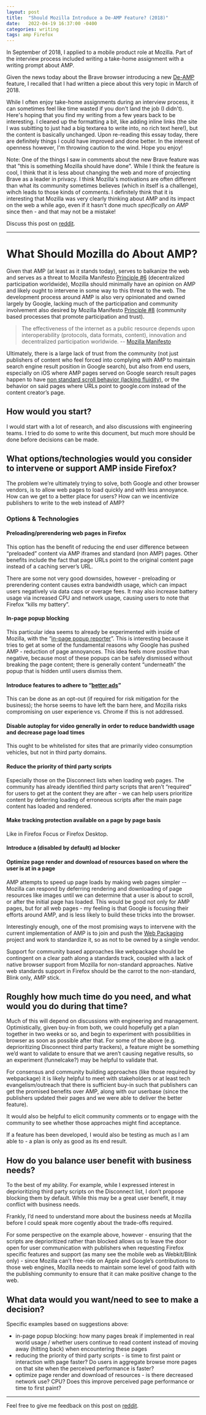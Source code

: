 ```yaml
---
layout: post
title:  "Should Mozilla Introduce a De-AMP Feature? (2018)"
date:   2022-04-19 16:37:00 -0400
categories: writing
tags: amp Firefox
---
```


In September of 2018, I applied to a mobile product role at Mozilla. Part of the interview process included writing a take-home assignment with a writing prompt about AMP. 

Given the news today about the Brave browser introducing a new [De-AMP](https://brave.com/privacy-updates/18-de-amp/) feature, I recalled that I had written a piece about this very topic in March of 2018.

While I often enjoy take-home assignments during an interview process, it can sometimes feel like time wasted if you don't land the job (I didn't). Here's hoping that you find my writing from a few years back to be interesting. I cleaned up the formatting a bit, like adding inline links (the site I was subitting to just had a big textarea to write into, no rich text here!), but the content is basically unchanged. Upon re-reading this essay today, there are definitely things I could have improved and done better. In the interest of openness however, I'm throwing caution to the wind. Hope you enjoy!

Note: One of the things I saw in comments about the new Brave feature was that "this is something Mozilla should have done". While I think the feature is cool, I think that it is less about changing the web and more of projecting Brave as a leader in privacy. I think Mozilla's motivations are often different than what its community sometimes believes (which in itself is a challenge), wihch leads to those kinds of comments. I definitely think that it is interesting that Mozilla was very clearly thinking about AMP and its impact on the web a while ago, even if it hasn't done much *specifically on AMP* since then - and that may not be a mistake!

Discuss this post on [reddit](#).

* * *

# What Should Mozilla do About AMP?

Given that AMP (at least as it stands today), serves to balkanize the web and serves as a threat to Mozilla Manifesto [Principle #6](https://www.mozilla.org/en-US/about/manifesto/#principles-06) (decentralized participation worldwide), Mozilla should minimally have an opinion on AMP and likely ought to intervene in some way to this threat to the web. The development process around AMP is also very opinionated and owned largely by Google, lacking much of the participation and community involvement also desired by Mozilla Manifesto [Principle #8](https://www.mozilla.org/en-US/about/manifesto/#principles-08) (community based processes that promote participation and trust). 

>The effectiveness of the internet as a public resource depends upon interoperability (protocols, data formats, content), innovation and decentralized participation worldwide. -- [Mozilla Manifesto](https://www.mozilla.org/en-US/about/manifesto/#principles-06)

Ultimately, there is a large lack of trust from the community (not just publishers of content who feel forced into complying with AMP to maintain search engine result position in Google search), but also from end users, especially on iOS where AMP pages served on Google search result pages happen to have [non standard scroll behavior (lacking fluidity)](https://news.ycombinator.com/item?id=14386292), or the behavior on said pages where URLs point to google.com instead of the content creator’s page. 

## How would you start?

I would start with a lot of research, and also discussions with engineering teams. I tried to do some to write this document, but much more should be done before decisions can be made.

## What options/technologies would you consider to intervene or support AMP inside Firefox?

The problem we’re ultimately trying to solve, both Google and other browser vendors, is to allow web pages to load quickly and with less annoyance. How can we get to a better place for users? How can we incentivize publishers to write to the web instead of AMP?

### Options & Technologies

#### Preloading/prerendering web pages in Firefox

This option has the benefit of reducing the end user difference between “preloaded” content via AMP iframes and standard (non AMP) pages. Other benefits include the fact that page URLs point to the original content page instead of a caching server’s URL.

There are some not very good downsides, however - preloading or prerendering content causes extra bandwidth usage, which can impact users negatively via data caps or overage fees. It may also increase battery usage via increased CPU and network usage, causing users to note that Firefox “kills my battery”. 

#### In-page popup blocking

This particular idea seems to already be experimented with inside of Mozilla, with the “[in-page popup reporter](https://github.com/ehsan/popup-reporter)”. This is interesting because it tries to get at some of the fundamental reasons why Google has pushed AMP - reduction of page annoyances. This idea feels more positive than negative, because most of these popups can be safely dismissed without breaking the page content; there is generally content “underneath” the popup that is hidden until users dismiss them.

#### Introduce features to adhere to “[better ads](https://www.betterads.org)”

This can be done as an opt-out (if required for risk mitigation for the business); the horse seems to have left the barn here, and Mozilla risks compromising on user experience vs. Chrome if this is not addressed.

#### Disable autoplay for video generally in order to reduce bandwidth usage and decrease page load times

This ought to be whitelisted for sites that are primarily video consumption vehicles, but not in third party domains.

#### Reduce the priority of third party scripts

Especially those on the Disconnect lists when loading web pages. The community has already identified third party scripts that aren’t “required” for users to get at the content they are after - we can help users prioritize content by deferring loading of erroneous scripts after the main page content has loaded and rendered.

#### Make tracking protection available on a page by page basis

Like in Firefox Focus or Firefox Desktop.

#### Introduce a (disabled by default) ad blocker

#### Optimize page render and download of resources based on where the user is at in a page

AMP attempts to speed up page loads by making web pages simpler -- Mozilla can respond by deferring rendering and downloading of page resources like images until we can determine that a user is about to scroll, or after the initial page has loaded. This would be good not only for AMP pages, but for all web pages - my feeling is that Google is focusing their efforts around AMP, and is less likely to build these tricks into the browser.

Interestingly enough, one of the most promising ways to intervene with the current implementation of AMP is to join and push the [Web Packaging](https://github.com/WICG/webpackage) project and work to standardize it, so as not to be owned by a single vendor. 

Support for community based approaches like webpackage should be contingent on a clear path along a standards track, coupled with a lack of native browser support from Mozilla for non-standard approaches. Native web standards support in Firefox should be the carrot to the non-standard, Blink only, AMP stick. 

## Roughly how much time do you need, and what would you do during that time?

Much of this will depend on discussions with engineering and management. Optimistically, given buy-in from both, we could hopefully get a plan together in two weeks or so, and begin to experiment with possibilities in browser as soon as possible after that. For some of the above (e.g. deprioritizing Disconnect third party trackers), a feature might be something we’d want to validate to ensure that we aren’t causing negative results, so an experiment (funnelcake?) may be helpful to validate that. 

For consensus and community building approaches (like those required by webpackage) it is likely helpful to meet with stakeholders or at least tech evangelism/outreach that there is sufficient buy-in such that publishers can get the promised benefits over AMP, along with our userbase (since the publishers updated their pages and we were able to deliver the better feature). 

It would also be helpful to elicit community comments or to engage with the community to see whether those approaches might find acceptance. 

If a feature has been developed, I would also be testing as much as I am able to - a plan is only as good as its end result. 

## How do you balance user benefit with business needs?

To the best of my ability. For example, while I expressed interest in deprioritizing third party scripts on the Disconnect list, I don’t propose blocking them by default. While this may be a great user benefit, it may conflict with business needs. 

Frankly, I’d need to understand more about the business needs at Mozilla before I could speak more cogently about the trade-offs required. 

For some perspective on the example above, however - ensuring that the scripts are deprioritized rather than blocked allows us to leave the door open for user communication with publishers when requesting Firefox specific features and support (as many see the mobile web as Webkit/Blink only) - since Mozilla can’t free-ride on Apple and Google’s contributions to those web engines, Mozilla needs to maintain some level of good faith with the publishing community to ensure that it can make positive change to the web.

## What data would you want/need to see to make a decision?

Specific examples based on suggestions above:

* in-page popup blocking: how many pages break if implemented in real world usage / whether users continue to read content instead of moving away (hitting back) when encountering these pages
* reducing the priority of third party scripts - is time to first paint or interaction with page faster? Do users in aggregate browse more pages on that site when the perceived performance is faster?
* optimize page render and download of resources - is there decreased network use? CPU? Does this improve perceived page performance or time to first paint?


---

Feel free to give me feedback on this post on [reddit](#). 